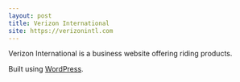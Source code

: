```yaml
---
layout: post
title: Verizon International
site: https://verizonintl.com
---
```


Verizon International is a business website offering riding products.

Built using [WordPress](http://wordpress.org/).
